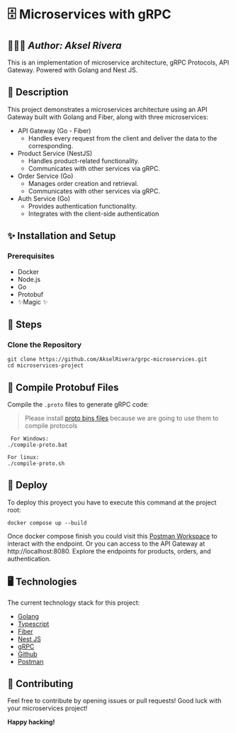 # 🗄️ Microservices with gRPC

## 🧑🏻‍💻 _Author: Aksel Rivera_

This is an implementation of microservice architecture, gRPC Protocols, API Gateway.
Powered with Golang and Nest JS.

## 📜 Description

This project demonstrates a microservices architecture using an API Gateway built with Golang and Fiber, along with three microservices:

- API Gateway (Go - Fiber)
  - Handles every request from the client and deliver the data to the corresponding.
- Product Service (NestJS)
  - Handles product-related functionality.
  - Communicates with other services via gRPC.
- Order Service (Go)
  - Manages order creation and retrieval.
  - Communicates with other services via gRPC.
- Auth Service (Go)
  - Provides authentication functionality.
  - Integrates with the client-side authentication

## ✨ Installation and Setup

### Prerequisites

- Docker
- Node.js
- Go
- Protobuf
- ✨Magic ✨

## 👣 Steps

### Clone the Repository

```
git clone https://github.com/AkselRivera/grpc-microservices.git
cd microservices-project
```

## 🤖 Compile Protobuf Files

Compile the `.proto` files to generate gRPC code:

> Please install [proto bins files](https://grpc.io/docs/protoc-installation) because we are going to use them to compile protocols

```
 For Windows:
./compile-proto.bat
```

```
For linux:
./compile-proto.sh
```

## 🐋 Deploy

To deploy this proyect you have to execute this command at the project root:

```
docker compose up --build
```

Once docker compose finish you could visit this [Postman Workspace](https://www.postman.com/orbital-module-geoscientist-17997070/workspace/grpc-aksel-rivera/overview) to interact with the endpoint.
Or you can access to the API Gateway at http://localhost:8080.
Explore the endpoints for products, orders, and authentication.

## 🖥 ️Technologies

The current technology stack for this project:

- [Golang](https://go.dev/)
- [Typescript](https://www.typescriptlang.org/)
- [Fiber](https://docs.gofiber.io/)
- [Nest JS](https://docs.nestjs.com/microservices/grpc)
- [gRPC](https://grpc.io/docs/protoc-installation/)
- [Github](https://github.com/AkselRivera)
- [Postman](https://www.postman.com/orbital-module-geoscientist-17997070/workspace/grpc-aksel-rivera/overview)

## 🚀 Contributing

Feel free to contribute by opening issues or pull requests!
Good luck with your microservices project!

**Happy hacking!**
